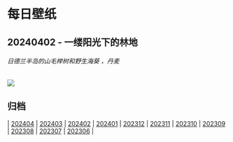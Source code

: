 # 每日壁纸

## 20240402 - 一缕阳光下的林地

###### 日德兰半岛的山毛榉树和野生海葵 ，丹麦

![](https://www.bing.com/th?id=OHR.JutlandSpring_ZH-CN7785758539_UHD.jpg)

## 归档

| [202404](/202404/README.md)
| [202403](/202403/README.md)
| [202402](/202402/README.md)
| [202401](/202401/README.md)
| [202312](/202312/README.md)
| [202311](/202311/README.md)
| [202310](/202310/README.md)
| [202309](/202309/README.md)
| [202308](/202308/README.md)
| [202307](/202307/README.md)
| [202306](/202306/README.md)
|